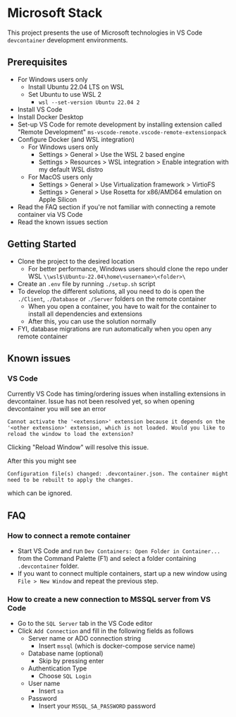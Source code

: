 # Microsoft Stack

This project presents the use of Microsoft technologies in VS Code `devcontainer` development environments.

## Prerequisites
- For Windows users only
  - Install Ubuntu 22.04 LTS on WSL
  - Set Ubuntu to use WSL 2
    - `wsl --set-version Ubuntu 22.04 2`
- Install VS Code
- Install Docker Desktop
- Set-up VS Code for remote development by installing extension called "Remote Development" `ms-vscode-remote.vscode-remote-extensionpack`
- Configure Docker (and WSL integration)
  - For Windows users only
    - Settings > General > Use the WSL 2 based engine
    - Settings > Resources > WSL integration > Enable integration with my default WSL distro
  - For MacOS users only
    - Settings > General > Use Virtualization framework > VirtioFS
    - Settings > General > Use Rosetta for x86/AMD64 emulation on Apple Silicon
- Read the FAQ section if you're not familiar with connecting a remote container via VS Code
- Read the known issues section

## Getting Started

- Clone the project to the desired location
  - For better performance, Windows users should clone the repo under WSL `\\wsl$\Ubuntu-22.04\home\<username>\<folder>\`
- Create an `.env` file by running `./setup.sh` script
- To develop the different solutions, all you need to do is open the `./Client`, `./Database` or `./Server` folders on the remote container
  - When you open a container, you have to wait for the container to install all dependencies and extensions
  - After this, you can use the solution normally
- FYI, database migrations are run automatically when you open any remote container

## Known issues

### VS Code

Currently VS Code has timing/ordering issues when installing extensions in devcontainer. Issue has not been resolved yet, so when opening devcontainer you will see an error

`Cannot activate the '<extension>' extension because it depends on the '<other extension>' extension, which is not loaded. Would you like to reload the window to load the extension?`

Clicking "Reload Window" will resolve this issue.

After this you might see

`Configuration file(s) changed: .devcontainer.json. The container might need to be rebuilt to apply the changes.`

which can be ignored.

## FAQ

### How to connect a remote container
- Start VS Code and run `Dev Containers: Open Folder in Container...` from the Command Palette (F1) and select a folder containing `.devcontainer` folder.
- If you want to connect multiple containers, start up a new window using `File > New Window` and repeat the previous step.

### How to create a new connection to MSSQL server from VS Code
- Go to the `SQL Server` tab in the VS Code editor
- Click `Add Connection` and fill in the following fields as follows
  - Server name or ADO connection string
    - Insert `mssql` (which is docker-compose service name)
  - Database name (optional)
    - Skip by pressing enter
  - Authentication Type
    - Choose `SQL Login`
  - User name
    - Insert `sa`
  - Password
    - Insert your `MSSQL_SA_PASSWORD` password